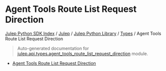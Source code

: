 # Agent Tools Route List Request Direction

[Julep Python SDK Index](../../../README.md#julep-python-sdk-index) / [Julep](../../index.md#julep) / [Julep Python Library](../index.md#julep-python-library) / [Types](./index.md#types) / Agent Tools Route List Request Direction

> Auto-generated documentation for [julep.api.types.agent_tools_route_list_request_direction](../../../../../../../julep/api/types/agent_tools_route_list_request_direction.py) module.
- [Agent Tools Route List Request Direction](#agent-tools-route-list-request-direction)
